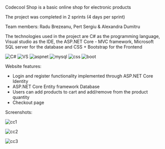 Codecool Shop is a basic online shop for electronic products

The project was completed in 2 sprints (4 days per sprint)

Team members: Radu Brezeanu, Pert Sergiu & Alexandra Dumitru

The technologies used in the project are C# as the programming language, Visual studio as the IDE, the ASP.NET Core - MVC framework, Microsoft SQL server for the database and CSS + Bootstrap for the Frontend

![C#](https://user-images.githubusercontent.com/89579316/185113100-f71d180a-1f64-449c-be0e-e7a5b2d406e5.jpg)
![VS](https://user-images.githubusercontent.com/89579316/185113105-c6b9943b-79ec-45bd-b1c5-1f7ab0d37d22.jpg)
![aspnet](https://user-images.githubusercontent.com/89579316/185113117-f7a60d62-d633-4d8e-bf97-4ba70cababfd.jpg)
![mysql](https://user-images.githubusercontent.com/89579316/185114266-30cadf70-0f81-4c8b-a58f-a3a316f1f47b.jpg)
![css](https://user-images.githubusercontent.com/89579316/185113132-5703422f-c8d4-4841-9cd7-cbe083a1dd27.jpg)
![boot](https://user-images.githubusercontent.com/89579316/185113138-adc0d82b-fa74-46f7-8f63-889abed14313.jpg)

Website features:
- Login and register functionality implemented through ASP.NET Core Identity
- ASP.NET Core Entity framework Database
- Users can add products to cart and add/remove from the product quantity
- Checkout page

Screenshots:

![cc1](https://user-images.githubusercontent.com/89579316/185113520-60eb9863-9812-4736-8a81-fb0e2c4dd6af.JPG)

![cc2](https://user-images.githubusercontent.com/89579316/185113529-22fb3c73-ee8a-4ae8-b66d-4568f2a033be.JPG)

![cc3](https://user-images.githubusercontent.com/89579316/185113536-5a33c016-db05-42c2-9bb2-04055cb58679.JPG)
